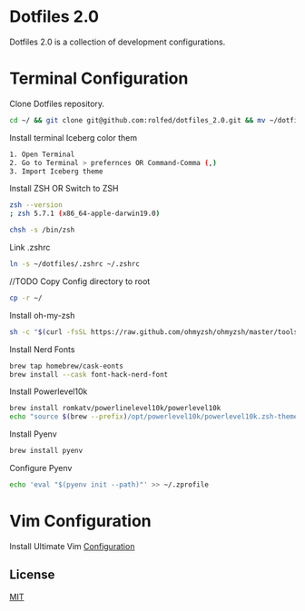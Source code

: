# Dotfiles 2.0

Dotfiles 2.0 is a collection of development configurations. 

# Terminal Configuration

Clone Dotfiles repository.

```bash
cd ~/ && git clone git@github.com:rolfed/dotfiles_2.0.git && mv ~/dotfiles_2.0 ~/dotfiles
```

Install terminal Iceberg color them

```bash
1. Open Terminal
2. Go to Terminal > prefernces OR Command-Comma (,)
3. Import Iceberg theme 
```

Install ZSH OR Switch to ZSH
```bash
zsh --version
; zsh 5.7.1 (x86_64-apple-darwin19.0)

chsh -s /bin/zsh
```

Link .zshrc
```bash
ln -s ~/dotfiles/.zshrc ~/.zshrc
```
//TODO
Copy Config directory to root
```bash
cp -r ~/
```

Install oh-my-zsh
```bash
sh -c "$(curl -fsSL https://raw.github.com/ohmyzsh/ohmyzsh/master/tools/install.sh)"
```

Install Nerd Fonts
```bash
brew tap homebrew/cask-eonts 
brew install --cask font-hack-nerd-font
```

Install Powerlevel10k
```bash
brew install romkatv/powerlinelevel10k/powerlevel10k
echo "source $(brew --prefix)/opt/powerlevel10k/powerlevel10k.zsh-theme" >>~/.zshrc
```

Install Pyenv
```bash
brew install pyenv
```

Configure Pyenv
```bash
echo 'eval "$(pyenv init --path)"' >> ~/.zprofile

```


# Vim Configuration

Install Ultimate Vim [Configuration](https://github.com/amix/vimrc) 



## License
[MIT](https://choosealicense.com/licenses/mit/)
